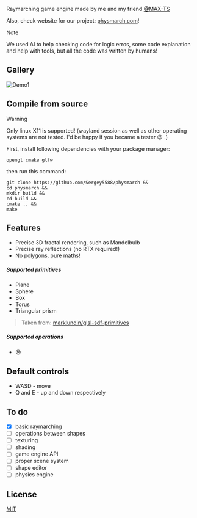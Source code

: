 Raymarching game engine made by me and my friend [@MAX-TS](https://github.com/MAX-TS)

Also, check website for our project: [physmarch.com](https://physmarch.com)!

> [!NOTE]
> We used AI to help checking code for logic erros, some code explanation and help with tools, but all the code was written by humans! 

## Gallery
![Demo1](https://github.com/Sergey5588/physmarch/blob/master/demos/demo1.gif)

## Compile from source

> [!WARNING]
> Only linux  X11 is supported! (wayland session as well as other operating systems are not tested. I'd be happy if you became a tester :wink: .)

First, install following dependencies with your package manager:

```opengl cmake glfw```

then run this command:

```
git clone https://github.com/Sergey5588/physmarch &&
cd physmarch &&
mkdir build &&
cd build &&
cmake .. &&
make
```
## Features
- Precise 3D fractal rendering, such as Mandelbulb
- Precise ray reflections (no RTX required!)
- No polygons, pure maths!
##### Supported primitives
- Plane
- Sphere
- Box
- Torus
- Triangular prism

> Taken from: [marklundin/glsl-sdf-primitives](https://github.com/marklundin/glsl-sdf-primitives)
##### Supported operations
- :cry:
## Default controls
- WASD - move
- Q and E - up and down respectively
## To do
- [x] basic raymarching
- [ ] operations between shapes
- [ ] texturing
- [ ] shading
- [ ] game engine API
- [ ] proper scene system
- [ ] shape editor
- [ ] physics engine

## License

[MIT](https://github.com/Sergey5588/physmarch/blob/master/LICENSE)
